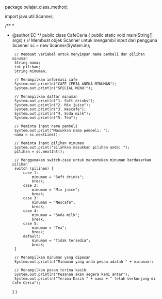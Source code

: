 package belajar_class_method;

import java.util.Scanner;

/**
 *
 * @author EC
 */
public class CafeCeria {
    public static void main(String[] args) {
        // Membuat objek Scanner untuk mengambil input dari pengguna
        Scanner sc = new Scanner(System.in);

        // Membuat variabel untuk menyimpan nama pembeli dan pilihan minuman
        String nama;
        int pilihan;
        String minuman;

        // Menampilkan informasi cafe
        System.out.println("CAFE CERIA ANEKA MINUMAN");
        System.out.println("SPECIAL MENU:");

        // Menampilkan daftar minuman
        System.out.println("1. Soft drinks");
        System.out.println("2. Mix juice");
        System.out.println("3. Nescafe");
        System.out.println("4. Soda milk");
        System.out.println("5. Tea");

        // Meminta input nama pembeli
        System.out.print("Masukkan nama pembeli: ");
        nama = sc.nextLine();

        // Meminta input pilihan minuman
        System.out.print("Silahkan masukkan pilihan anda: ");
        pilihan = sc.nextInt();

        // Menggunakan switch-case untuk menentukan minuman berdasarkan pilihan
        switch (pilihan) {
            case 1:
                minuman = "Soft drinks";
                break;
            case 2:
                minuman = "Mix juice";
                break;
            case 3:
                minuman = "Nescafe";
                break;
            case 4:
                minuman = "Soda milk";
                break;
            case 5:
                minuman = "Tea";
                break;
            default:
                minuman = "Tidak tersedia";
                break;
        }

        // Menampilkan minuman yang dipesan
        System.out.println("Minuman yang anda pesan adalah " + minuman);

        // Menampilkan pesan terima kasih
        System.out.println("Pesanan akan segera kami antar");
        System.out.println("Terima Kasih " + nama + " telah berkunjung di Cafe Ceria");
    }
}
